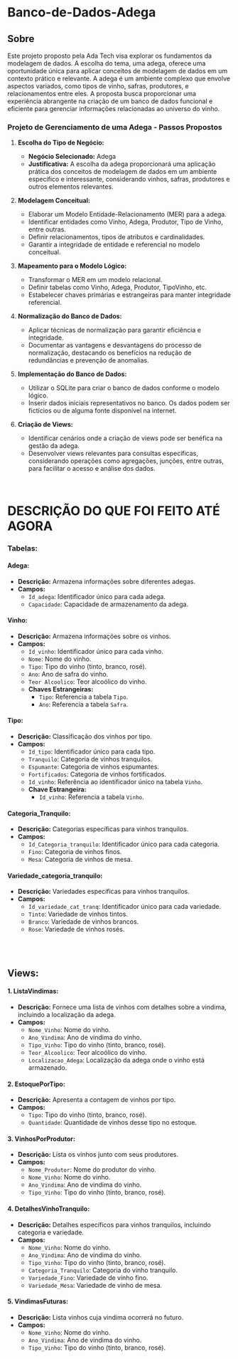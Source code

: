 # Banco-de-Dados-Adega

## Sobre
Este projeto proposto pela Ada Tech visa explorar os fundamentos da modelagem de dados. A escolha do tema, uma adega, oferece uma oportunidade única para aplicar conceitos de modelagem de dados em um contexto prático e relevante. A adega é um ambiente complexo que envolve aspectos variados, como tipos de vinho, safras, produtores, e relacionamentos entre eles. A proposta busca proporcionar uma experiência abrangente na criação de um banco de dados funcional e eficiente para gerenciar informações relacionadas ao universo do vinho.
</br>

### **Projeto de Gerenciamento de uma Adega - Passos Propostos**

1. **Escolha do Tipo de Negócio:**
   - **Negócio Selecionado:** Adega
   - **Justificativa:** A escolha da adega proporcionará uma aplicação prática dos conceitos de modelagem de dados em um ambiente específico e interessante, considerando vinhos, safras, produtores e outros elementos relevantes.

2. **Modelagem Conceitual:**
   - Elaborar um Modelo Entidade-Relacionamento (MER) para a adega.
   - Identificar entidades como Vinho, Adega, Produtor, Tipo de Vinho, entre outras.
   - Definir relacionamentos, tipos de atributos e cardinalidades.
   - Garantir a integridade de entidade e referencial no modelo conceitual.

3. **Mapeamento para o Modelo Lógico:**
   - Transformar o MER em um modelo relacional.
   - Definir tabelas como Vinho, Adega, Produtor, TipoVinho, etc.
   - Estabelecer chaves primárias e estrangeiras para manter integridade referencial.

4. **Normalização do Banco de Dados:**
   - Aplicar técnicas de normalização para garantir eficiência e integridade.
   - Documentar as vantagens e desvantagens do processo de normalização, destacando os benefícios na redução de redundâncias e prevenção de anomalias.

5. **Implementação do Banco de Dados:**
   - Utilizar o SQLite para criar o banco de dados conforme o modelo lógico.
   - Inserir dados iniciais representativos no banco. Os dados podem ser fictícios ou de alguma fonte disponível na internet.

6. **Criação de Views:**
   - Identificar cenários onde a criação de views pode ser benéfica na gestão da adega.
   - Desenvolver views relevantes para consultas específicas, considerando operações como agregações, junções, entre outras, para facilitar o acesso e análise dos dados.

</br>

# DESCRIÇÃO DO QUE FOI FEITO ATÉ AGORA

### Tabelas:

#### Adega:
- **Descrição:** Armazena informações sobre diferentes adegas.
- **Campos:**
  - `Id_adega`: Identificador único para cada adega.
  - `Capacidade`: Capacidade de armazenamento da adega.

#### Vinho:
- **Descrição:** Armazena informações sobre os vinhos.
- **Campos:**
  - `Id_vinho`: Identificador único para cada vinho.
  - `Nome`: Nome do vinho.
  - `Tipo`: Tipo do vinho (tinto, branco, rosé).
  - `Ano`: Ano de safra do vinho.
  - `Teor Alcoolico`: Teor alcoólico do vinho.
  - **Chaves Estrangeiras:**
    - `Tipo`: Referencia a tabela `Tipo`.
    - `Ano`: Referencia a tabela `Safra`.

#### Tipo:
- **Descrição:** Classificação dos vinhos por tipo.
- **Campos:**
  - `Id_tipo`: Identificador único para cada tipo.
  - `Tranquilo`: Categoria de vinhos tranquilos.
  - `Espumante`: Categoria de vinhos espumantes.
  - `Fortificados`: Categoria de vinhos fortificados.
  - `Id_vinho`: Referência ao identificador único na tabela `Vinho`.
  - **Chave Estrangeira:**
    - `Id_vinho`: Referencia a tabela `Vinho`.

#### Categoria_Tranquilo:
- **Descrição:** Categorias específicas para vinhos tranquilos.
- **Campos:**
  - `Id_Categoria_tranquilo`: Identificador único para cada categoria.
  - `Fino`: Categoria de vinhos finos.
  - `Mesa`: Categoria de vinhos de mesa.

#### Variedade_categoria_tranquilo:
- **Descrição:** Variedades específicas para vinhos tranquilos.
- **Campos:**
  - `Id_variedade_cat_tranq`: Identificador único para cada variedade.
  - `Tinto`: Variedade de vinhos tintos.
  - `Branco`: Variedade de vinhos brancos.
  - `Rose`: Variedade de vinhos rosés.

</br> </br>

## Views:

#### 1. ListaVindimas:

- **Descrição:** Fornece uma lista de vinhos com detalhes sobre a vindima, incluindo a localização da adega.
- **Campos:**
  - `Nome_Vinho`: Nome do vinho.
  - `Ano_Vindima`: Ano de vindima do vinho.
  - `Tipo_Vinho`: Tipo do vinho (tinto, branco, rosé).
  - `Teor_Alcoolico`: Teor alcoólico do vinho.
  - `Localizacao_Adega`: Localização da adega onde o vinho está armazenado.

#### 2. EstoquePorTipo:

- **Descrição:** Apresenta a contagem de vinhos por tipo.
- **Campos:**
  - `Tipo`: Tipo do vinho (tinto, branco, rosé).
  - `Quantidade`: Quantidade de vinhos desse tipo no estoque.

#### 3. VinhosPorProdutor:

- **Descrição:** Lista os vinhos junto com seus produtores.
- **Campos:**
  - `Nome_Produtor`: Nome do produtor do vinho.
  - `Nome_Vinho`: Nome do vinho.
  - `Ano_Vindima`: Ano de vindima do vinho.
  - `Tipo_Vinho`: Tipo do vinho (tinto, branco, rosé).

#### 4. DetalhesVinhoTranquilo:

- **Descrição:** Detalhes específicos para vinhos tranquilos, incluindo categoria e variedade.
- **Campos:**
  - `Nome_Vinho`: Nome do vinho.
  - `Ano_Vindima`: Ano de vindima do vinho.
  - `Tipo_Vinho`: Tipo do vinho (tinto, branco, rosé).
  - `Categoria_Tranquilo`: Categoria do vinho tranquilo.
  - `Variedade_Fino`: Variedade de vinho fino.
  - `Variedade_Mesa`: Variedade de vinho de mesa.

#### 5. VindimasFuturas:

- **Descrição:** Lista vinhos cuja vindima ocorrerá no futuro.
- **Campos:**
  - `Nome_Vinho`: Nome do vinho.
  - `Ano_Vindima`: Ano de vindima do vinho.
  - `Tipo_Vinho`: Tipo do vinho (tinto, branco, rosé).



